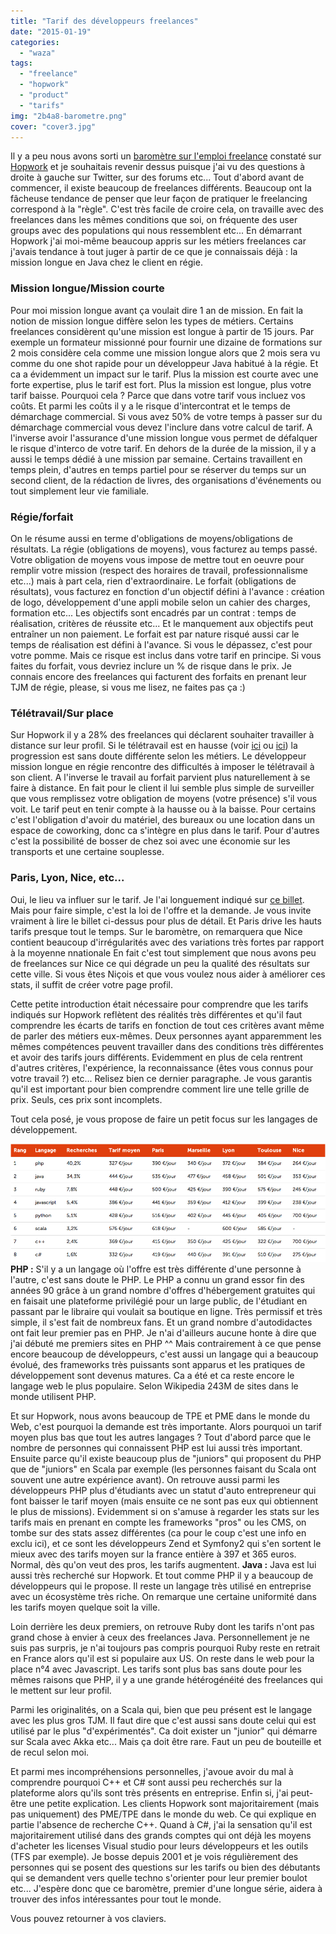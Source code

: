 ```yaml
---
title: "Tarif des développeurs freelances"
date: "2015-01-19"
categories: 
  - "waza"
tags: 
  - "freelance"
  - "hopwork"
  - "product"
  - "tarifs"
img: "2b4a8-barometre.png"
cover: "cover3.jpg"
---
```


Il y a peu nous avons sorti un [baromètre sur l'emploi freelance](https://www.hopwork.com/stats/barometer/2014 "Barometre 2014") constaté sur [Hopwork](https://www.hopwork.com/ "Hopwork") et je souhaitais revenir dessus puisque j'ai vu des questions à droite à gauche sur Twitter, sur des forums etc... Tout d'abord avant de commencer, il existe beaucoup de freelances différents. Beaucoup ont la fâcheuse tendance de penser que leur façon de pratiquer le freelancing correspond à la "règle". C'est très facile de croire cela, on travaille avec des freelances dans les mêmes conditions que soi, on fréquente des user groups avec des populations qui nous ressemblent etc... En démarrant Hopwork j'ai moi-même beaucoup appris sur les métiers freelances car j'avais tendance à tout juger à partir de ce que je connaissais déjà : la mission longue en Java chez le client en régie.

### Mission longue/Mission courte

Pour moi mission longue avant ça voulait dire 1 an de mission. En fait la notion de mission longue diffère selon les types de métiers. Certains freelances considèrent qu'une mission est longue à partir de 15 jours. Par exemple un formateur missionné pour fournir une dizaine de formations sur 2 mois considère cela comme une mission longue alors que 2 mois sera vu comme du one shot rapide pour un développeur Java habitué à la régie. Et ca a évidemment un impact sur le tarif. Plus la mission est courte avec une forte expertise, plus le tarif est fort. Plus la mission est longue, plus votre tarif baisse. Pourquoi cela ? Parce que dans votre tarif vous incluez vos coûts. Et parmi les coûts il y a le risque d'intercontrat et le temps de démarchage commercial. Si vous avez 50% de votre temps à passer sur du démarchage commercial vous devez l'inclure dans votre calcul de tarif. A l'inverse avoir l'assurance d'une mission longue vous permet de défalquer le risque d'interco de votre tarif. En dehors de la durée de la mission, il y a aussi le temps dédié à une mission par semaine. Certains travaillent en temps plein, d'autres en temps partiel pour se réserver du temps sur un second client, de la rédaction de livres, des organisations d'événements ou tout simplement leur vie familiale.

### Régie/forfait

On le résume aussi en terme d'obligations de moyens/obligations de résultats. La régie (obligations de moyens), vous facturez au temps passé. Votre obligation de moyens vous impose de mettre tout en oeuvre pour remplir votre mission (respect des horaires de travail, professionnalisme etc...) mais à part cela, rien d'extraordinaire. Le forfait (obligations de résultats), vous facturez en fonction d'un objectif défini à l'avance : création de logo, développement d'une appli mobile selon un cahier des charges, formation etc... Les objectifs sont encadrés par un contrat : temps de réalisation, critères de réussite etc... Et le manquement aux objectifs peut entraîner un non paiement. Le forfait est par nature risqué aussi car le temps de réalisation est défini à l'avance. Si vous le dépassez, c'est pour votre pomme. Mais ce risque est inclus dans votre tarif en principe. Si vous faites du forfait, vous devriez inclure un % de risque dans le prix. Je connais encore des freelances qui facturent des forfaits en prenant leur TJM de régie, please, si vous me lisez, ne faites pas ça :)

### Télétravail/Sur place

Sur Hopwork il y a 28% des freelances qui déclarent souhaiter travailler à distance sur leur profil. Si le télétravail est en hausse (voir [ici](http://zevillage.net/2013/04/11/mobilite-forrester/) ou [ici](http://www.lefigaro.fr/emploi/2013/04/15/09005-20130415ARTFIG00390-le-teletravail-gagne-du-terrain-dans-les-entreprises.php)) la progression est sans doute différente selon les métiers. Le développeur mission longue en régie rencontre des difficultés à imposer le télétravail à son client. A l'inverse le travail au forfait parvient plus naturellement à se faire à distance. En fait pour le client il lui semble plus simple de surveiller que vous remplissez votre obligation de moyens (votre présence) s'il vous voit. Le tarif peut en tenir compte à la hausse ou à la baisse. Pour certains c'est l'obligation d'avoir du matériel, des bureaux ou une location dans un espace de coworking, donc ca s'intègre en plus dans le tarif. Pour d'autres c'est la possibilité de bosser de chez soi avec une économie sur les transports et une certaine souplesse.

### Paris, Lyon, Nice, etc...

Oui, le lieu va influer sur le tarif. Je l'ai longuement indiqué sur [ce billet](http://www.eventuallycoding.com/index.php/on-vend-une-competence-pas-un-lieu/ "« On vend une compétence, pas un lieu » ?"). Mais pour faire simple, c'est la loi de l'offre et la demande. Je vous invite vraiment à lire le billet ci-dessus pour plus de détail. Et Paris drive les hauts tarifs presque tout le temps. Sur le baromètre, on remarquera que Nice contient beaucoup d'irrégularités avec des variations très fortes par rapport à la moyenne nnationale En fait c'est tout simplement que nous avons peu de freelances sur Nice ce qui dégrade un peu la qualité des résultats sur cette ville. Si vous êtes Niçois et que vous voulez nous aider à améliorer ces stats, il suffit de créer votre page profil.

Cette petite introduction était nécessaire pour comprendre que les tarifs indiqués sur Hopwork reflètent des réalités très différentes et qu'il faut comprendre les écarts de tarifs en fonction de tout ces critères avant même de parler des métiers eux-mêmes. Deux personnes ayant apparemment les mêmes compétences peuvent travailler dans des conditions très différentes et avoir des tarifs jours différents. Evidemment en plus de cela rentrent d'autres critères, l'expérience, la reconnaissance (êtes vous connus pour votre travail ?) etc... Relisez bien ce dernier paragraphe. Je vous garantis qu'il est important pour bien comprendre comment lire une telle grille de prix. Seuls, ces prix sont incomplets.

Tout cela posé, je vous propose de faire un petit focus sur les langages de développement.

[![barometre](/images/2b4a8-barometre.png)](https://eventuallycoding.com/wp-content/uploads/2019/10/2b4a8-barometre.png) **PHP :** S'il y a un langage où l'offre est très différente d'une personne à l'autre, c'est sans doute le PHP. Le PHP a connu un grand essor fin des années 90 grâce à un grand nombre d'offres d'hébergement gratuites qui en faisait une plateforme privilégié pour un large public, de l'étudiant en passant par le libraire qui voulait sa boutique en ligne. Très permissif et très simple, il s'est fait de nombreux fans. Et un grand nombre d'autodidactes ont fait leur premier pas en PHP. Je n'ai d'ailleurs aucune honte à dire que j'ai débuté me premiers sites en PHP ^^ Mais contrairement à ce que pense encore beaucoup de développeurs, c'est aussi un langage qui a beaucoup évolué, des frameworks très puissants sont apparus et les pratiques de développement sont devenus matures. Ca a été et ca reste encore le langage web le plus populaire. Selon Wikipedia 243M de sites dans le monde utilisent PHP.

Et sur Hopwork, nous avons beaucoup de TPE et PME dans le monde du Web, c'est pourquoi la demande est très importante. Alors pourquoi un tarif moyen plus bas que tout les autres langages ? Tout d'abord parce que le nombre de personnes qui connaissent PHP est lui aussi très important. Ensuite parce qu'il existe beaucoup plus de "juniors" qui proposent du PHP que de "juniors" en Scala par exemple (les personnes faisant du Scala ont souvent une autre expérience avant). On retrouve aussi parmi les développeurs PHP plus d'étudiants avec un statut d'auto entrepreneur qui font baisser le tarif moyen (mais ensuite ce ne sont pas eux qui obtiennent le plus de missions). Evidemment si on s'amuse à regarder les stats sur les tarifs mais en prenant en compte les frameworks "pros" ou les CMS, on tombe sur des stats assez différentes (ca pour le coup c'est une info en exclu ici), et ce sont les développeurs Zend et Symfony2 qui s'en sortent le mieux avec des tarifs moyen sur la france entière à 397 et 365 euros. Normal, dès qu'on veut des pros, les tarifs augmentent. **Java :** Java est lui aussi très recherché sur Hopwork. Et tout comme PHP il y a beaucoup de développeurs qui le propose. Il reste un langage très utilisé en entreprise avec un écosystème très riche. On remarque une certaine uniformité dans les tarifs moyen quelque soit la ville.

Loin derrière les deux premiers, on retrouve Ruby dont les tarifs n'ont pas grand chose à envier à ceux des freelances Java. Personnellement je ne suis pas surpris, je n'ai toujours pas compris pourquoi Ruby reste en retrait en France alors qu'il est si populaire aux US. On reste dans le web pour la place n°4 avec Javascript. Les tarifs sont plus bas sans doute pour les mêmes raisons que PHP, il y a une grande hétérogénéité des freelances qui le mettent sur leur profil.

Parmi les originalités, on a Scala qui, bien que peu présent est le langage avec les plus gros TJM. Il faut dire que c'est aussi sans doute celui qui est utilisé par le plus "d'expérimentés". Ca doit exister un "junior" qui démarre sur Scala avec Akka etc... Mais ça doit être rare. Faut un peu de bouteille et de recul selon moi.

Et parmi mes incompréhensions personnelles, j'avoue avoir du mal à comprendre pourquoi C++ et C# sont aussi peu recherchés sur la plateforme alors qu'ils sont très présents en entreprise. Enfin si, j'ai peut-être une petite explication. Les clients Hopwork sont majoritairement (mais pas uniquement) des PME/TPE dans le monde du web. Ce qui explique en partie l'absence de recherche C++. Quand à C#, j'ai la sensation qu'il est majoritairement utilisé dans des grands comptes qui ont déjà les moyens d'acheter les licenses Visual studio pour leurs développeurs et les outils (TFS par exemple). Je bosse depuis 2001 et je vois régulièrement des personnes qui se posent des questions sur les tarifs ou bien des débutants qui se demandent vers quelle techno s'orienter pour leur premier boulot etc... J'espère donc que ce baromètre, premier d'une longue série, aidera à trouver des infos intéressantes pour tout le monde.

Vous pouvez retourner à vos claviers.
